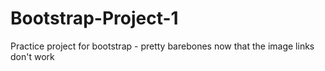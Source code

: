 # Bootstrap-Project-1
Practice project for bootstrap - pretty barebones now that the image links don't work
